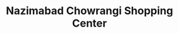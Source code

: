 ---
title: "Nazimabad Chowrangi Shopping Center"
url: /karachi/nazimabad-chowrangi-shopping-center/
shop: mall
---